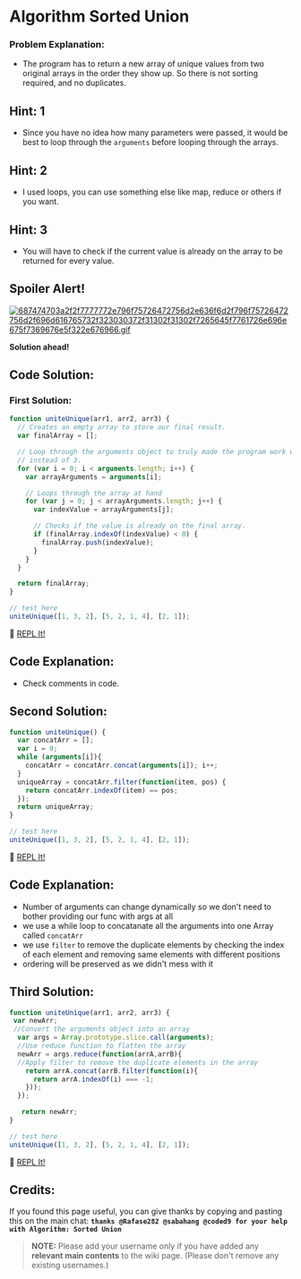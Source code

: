 # Algorithm Sorted Union

### Problem Explanation:

- The program has to return a new array of unique values from two original arrays in the order they show up. So there is not sorting required, and no duplicates.

## Hint: 1

- Since you have no idea how many parameters were passed, it would be best to loop through the `arguments` before looping through the arrays.

## Hint: 2

- I used loops, you can use something else like map, reduce or others if you want.

## Hint: 3

- You will have to check if the current value is already on the array to be returned for every value.

## Spoiler Alert!

[![687474703a2f2f7777772e796f75726472756d2e636f6d2f796f75726472756d2f696d616765732f323030372f31302f31302f7265645f7761726e696e675f7369676e5f322e676966.gif](https://files.gitter.im/FreeCodeCamp/Wiki/nlOm/thumb/687474703a2f2f7777772e796f75726472756d2e636f6d2f796f75726472756d2f696d616765732f323030372f31302f31302f7265645f7761726e696e675f7369676e5f322e676966.gif)](https://files.gitter.im/FreeCodeCamp/Wiki/nlOm/687474703a2f2f7777772e796f75726472756d2e636f6d2f796f75726472756d2f696d616765732f323030372f31302f31302f7265645f7761726e696e675f7369676e5f322e676966.gif)

**Solution ahead!**

## Code Solution:

### First Solution:

```javascript
function uniteUnique(arr1, arr2, arr3) {
  // Creates an empty array to store our final result.
  var finalArray = [];

  // Loop through the arguments object to truly made the program work with two or more arrays
  // instead of 3.
  for (var i = 0; i < arguments.length; i++) {
    var arrayArguments = arguments[i];

    // Loops through the array at hand
    for (var j = 0; j < arrayArguments.length; j++) {
      var indexValue = arrayArguments[j];

      // Checks if the value is already on the final array.
      if (finalArray.indexOf(indexValue) < 0) {
        finalArray.push(indexValue);
      }
    }
  }

  return finalArray;
}

// test here
uniteUnique([1, 3, 2], [5, 2, 1, 4], [2, 1]);
```

:rocket: [REPL It!](https://repl.it/CLnM/0)

## Code Explanation:

- Check comments in code.

## Second Solution:

```javascript
function uniteUnique() {
  var concatArr = [];
  var i = 0;
  while (arguments[i]){
    concatArr = concatArr.concat(arguments[i]); i++;
  }
  uniqueArray = concatArr.filter(function(item, pos) {
    return concatArr.indexOf(item) == pos;
  }); 
  return uniqueArray;
}

// test here
uniteUnique([1, 3, 2], [5, 2, 1, 4], [2, 1]);
```

:rocket: [REPL It!](https://repl.it/CLnN/0)

## Code Explanation:

- Number of arguments can change dynamically so we don't need to bother providing our func with args at all
- we use a while loop to concatanate all the arguments into one Array called `concatArr`
- we use `filter` to remove the duplicate elements by checking the index of each element and removing same elements with different positions
- ordering will be preserved as we didn't mess with it

## Third Solution:

```javascript
function uniteUnique(arr1, arr2, arr3) {
 var newArr;
 //Convert the arguments object into an array
  var args = Array.prototype.slice.call(arguments);
  //Use reduce function to flatten the array
  newArr = args.reduce(function(arrA,arrB){
  //Apply filter to remove the duplicate elements in the array
    return arrA.concat(arrB.filter(function(i){
      return arrA.indexOf(i) === -1;
    }));
  });

   return newArr;                    
}

// test here
uniteUnique([1, 3, 2], [5, 2, 1, 4], [2, 1]);
```

:rocket: [REPL It!](https://repl.it/CLnO/0)

## Credits:

If you found this page useful, you can give thanks by copying and pasting this on the main chat: **`thanks @Rafase282 @sabahang @coded9 for your help with Algorithm: Sorted Union`**

> **NOTE:** Please add your username only if you have added any **relevant main contents** to the wiki page. (Please don't remove any existing usernames.)
